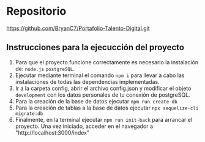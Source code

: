 # Repositorio
https://github.com/BryanC7/Portafolio-Talento-Digital.git
## Instrucciones para la ejecucción del proyecto  
1. Para que el proyecto funcione correctamente es necesario la instalación de: ```node.js``` ```postgreSQL```.
2. Ejecutar mediante terminal el comando ```npm i``` para llevar a cabo las instalaciones de todas las dependencias implementadas.
3. Ir a la carpeta config, abrir el archivo config.json y modificar el objeto ```development``` con los datos personales de tu conexión de postgreSQL.
4. Para la creación de la base de datos ejecutar ```npm run create-db```
5. Para la creación de tablas a la base de datos ejecutar ```npx sequelize-cli migrate:db```
6. Finalmente, en la terminal ejecutar ```npm run init-back``` para arrancar el proyecto. Una vez iniciado, acceder en el navegador a "http://localhost:3000/index"